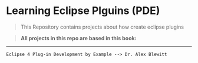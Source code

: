 Learning Eclipse Plguins (PDE)
=======================

> This Repository contains projects about how create eclipse plugins





   > **All projects in this repo are based in this book:**
  ___________________________________________________
    Eclipse 4 Plug-in Development by Example --> Dr. Alex Blewitt